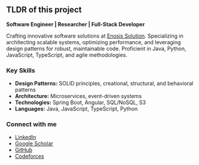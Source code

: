 ## TLDR of this project

**Software Engineer | Researcher | Full-Stack Developer**

Crafting innovative software solutions at [Enosis Solution](https://www.enosisbd.com/). Specializing in architecting scalable systems, optimizing performance, and leveraging design patterns for robust, maintainable code. Proficient in Java, Python, JavaScript, TypeScript, and agile methodologies.

### Key Skills

- **Design Patterns:** SOLID principles, creational, structural, and behavioral patterns
- **Architecture:** Microservices, event-driven systems
- **Technologies:** Spring Boot, Angular, SQL/NoSQL, S3
- **Languages:** Java, JavaScript, TypeScript, Python

### Connect with me

- [LinkedIn](https://bd.linkedin.com/in/swapnil-sharma-sarker-36357a17b)
- [Google Scholar](https://scholar.google.co.in/citations?hl=en&user=PblERlYAAAAJ)
- [GitHub](https://github.com/ineffablekenobi)
- [Codeforces](https://codeforces.com/profile/ineffablekenobi)
